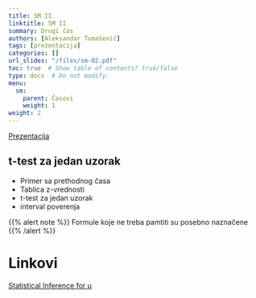 ```yaml
---
title: SM II
linktitle: SM II
summary: Drugi čas
authors: [Aleksandar Tomašević]
tags: [prezentacija]
categories: []
url_slides: "/files/sm-02.pdf"
toc: true  # Show table of contents? true/false
type: docs  # Do not modify.
menu:
  sm:
    parent: Časovi
    weight: 1
weight: 2
---
```


[Prezentacija](/files/sm-02.pdf)

## t-test za jedan uzorak

- Primer sa prethodnog časa
- Tablica z-vrednosti
- t-test za jedan uzorak
- interval poverenja

{{% alert note %}}
Formule koje ne treba pamtiti su posebno naznačene
{{% /alert %}}

# Linkovi

[Statistical Inference for μ](https://homepage.divms.uiowa.edu/~mbognar/applets/mu.raw.html)
